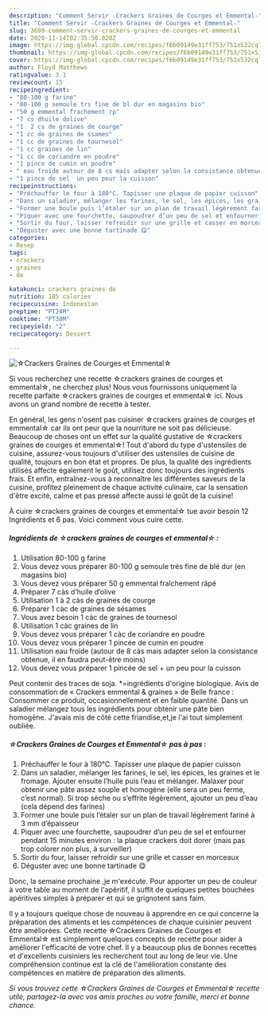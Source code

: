 ```yaml
---
description: "Comment Servir ☆Crackers Graines de Courges et Emmental☆"
title: "Comment Servir ☆Crackers Graines de Courges et Emmental☆"
slug: 3699-comment-servir-crackers-graines-de-courges-et-emmental
date: 2020-11-14T02:35:50.820Z
image: https://img-global.cpcdn.com/recipes/f6b09149e31ff753/751x532cq70/☆crackers-graines-de-courges-et-emmental☆-photo-principale-de-la-recette.jpg
thumbnail: https://img-global.cpcdn.com/recipes/f6b09149e31ff753/751x532cq70/☆crackers-graines-de-courges-et-emmental☆-photo-principale-de-la-recette.jpg
cover: https://img-global.cpcdn.com/recipes/f6b09149e31ff753/751x532cq70/☆crackers-graines-de-courges-et-emmental☆-photo-principale-de-la-recette.jpg
author: Floyd Matthews
ratingvalue: 3.1
reviewcount: 15
recipeingredient:
- "80-100 g farine"
- "80-100 g semoule trs fine de bl dur en magasins bio"
- "50 g emmental frachement rp"
- "7 cs dhuile dolive"
- "1  2 cs de graines de courge"
- "1 cc de graines de ssames"
- "1 cc de graines de tournesol"
- "1 cc graines de lin"
- "1 cc de coriandre en poudre"
- "1 pince de cumin en poudre"
- " eau froide autour de 8 cs mais adapter selon la consistance obtenue il en faudra peuttre moins"
- "1 pince de sel  un peu pour la cuisson"
recipeinstructions:
- "Préchauffer le four à 180°C. Tapisser une plaque de papier cuisson"
- "Dans un saladier, mélanger les farines, le sel, les épices, les graines et le fromage. Ajouter ensuite l’huile puis l’eau et mélanger. Malaxer pour obtenir une pâte assez souple et homogène (elle sera un peu ferme, c’est normal). Si trop sèche ou s’effrite légèrement, ajouter un peu d’eau (cela dépend des farines)"
- "Former une boule puis l’étaler sur un plan de travail légèrement fariné à 3 mm d’épaisseur"
- "Piquer avec une fourchette, saupoudrer d’un peu de sel et enfourner pendant 15 minutes environ : la plaque crackers doit dorer (mais pas trop colorer non plus, à surveiller)"
- "Sortir du four, laisser refroidir sur une grille et casser en morceaux"
- "Déguster avec une bonne tartinade 😋"
categories:
- Resep
tags:
- crackers
- graines
- de

katakunci: crackers graines de 
nutrition: 185 calories
recipecuisine: Indonesian
preptime: "PT24M"
cooktime: "PT30M"
recipeyield: "2"
recipecategory: Dessert

---
```



![☆Crackers Graines de Courges et Emmental☆](https://img-global.cpcdn.com/recipes/f6b09149e31ff753/751x532cq70/☆crackers-graines-de-courges-et-emmental☆-photo-principale-de-la-recette.jpg)

Si vous recherchez une recette ☆crackers graines de courges et emmental☆, ne cherchez plus! Nous vous fournissons uniquement la recette parfaite ☆crackers graines de courges et emmental☆ ici. Nous avons un grand nombre de recette à tester.

En général, les gens n'osent pas cuisiner ☆crackers graines de courges et emmental☆ car ils ont peur que la nourriture ne soit pas délicieuse. Beaucoup de choses ont un effet sur la qualité gustative de ☆crackers graines de courges et emmental☆! Tout d'abord du type d'ustensiles de cuisine, assurez-vous toujours d'utiliser des ustensiles de cuisine de qualité, toujours en bon état et propres. De plus, la qualité des ingrédients utilisés affecte également le goût, utilisez donc toujours des ingrédients frais. Et enfin, entraînez-vous à reconnaître les différentes saveurs de la cuisine, profitez pleinement de chaque activité culinaire, car la sensation d'être excité, calme et pas pressé affecte aussi le goût de la cuisine!

<!--inarticleads1-->

À cuire ☆crackers graines de courges et emmental☆ tue avoir besoin 12 Ingrédients et 6 pas. Voici comment vous cuire cette.

##### Ingrédients de ☆crackers graines de courges et emmental☆ :

1. Utilisation 80-100 g farine
1. Vous devez vous préparer 80-100 g semoule très fine de blé dur (en magasins bio)
1. Vous devez vous préparer 50 g emmental fraîchement râpé
1. Préparer 7 càs d’huile d’olive
1. Utilisation 1 à 2 càs de graines de courge
1. Préparer 1 càc de graines de sésames
1. Vous avez besoin 1 càc de graines de tournesol
1. Utilisation 1 càc graines de lin
1. Vous devez vous préparer 1 càc de coriandre en poudre
1. Vous devez vous préparer 1 pincée de cumin en poudre
1. Utilisation  eau froide (autour de 8 càs mais adapter selon la consistance obtenue, il en faudra peut-être moins)
1. Vous devez vous préparer 1 pincée de sel + un peu pour la cuisson


Peut contenir des traces de soja. *=ingrédients d&#39;origine biologique. Avis de consommation de « Crackers emmental &amp; graines » de Belle france : Consommer ce produit, occasionnellement et en faible quantité. Dans un saladier mélangez tous les ingrédients pour obtenir une pâte bien homogène. J&#39;avais mis de côté cette friandise,et,je l&#39;ai tout simplement oubliée. 

<!--inarticleads2-->

##### ☆Crackers Graines de Courges et Emmental☆ pas à pas :

1. Préchauffer le four à 180°C. Tapisser une plaque de papier cuisson
1. Dans un saladier, mélanger les farines, le sel, les épices, les graines et le fromage. Ajouter ensuite l’huile puis l’eau et mélanger. Malaxer pour obtenir une pâte assez souple et homogène (elle sera un peu ferme, c’est normal). Si trop sèche ou s’effrite légèrement, ajouter un peu d’eau (cela dépend des farines)
1. Former une boule puis l’étaler sur un plan de travail légèrement fariné à 3 mm d’épaisseur
1. Piquer avec une fourchette, saupoudrer d’un peu de sel et enfourner pendant 15 minutes environ : la plaque crackers doit dorer (mais pas trop colorer non plus, à surveiller)
1. Sortir du four, laisser refroidir sur une grille et casser en morceaux
1. Déguster avec une bonne tartinade 😋


Donc, la semaine prochaine ,je m&#39;exécute. Pour apporter un peu de couleur à votre table au moment de l&#39;apéritif, il suffit de quelques petites bouchées apéritives simples à préparer et qui se grignotent sans faim. 

<!--inarticleads1-->

<p>
Il y a toujours quelque chose de nouveau à apprendre en ce qui concerne la préparation des aliments et les compétences de chaque cuisinier peuvent être améliorées. Cette recette ☆Crackers Graines de Courges et Emmental☆ est simplement quelques concepts de recette pour aider à améliorer l'efficacité de votre chef. Il y a beaucoup plus de bonnes recettes et d'excellents cuisiniers les recherchent tout au long de leur vie. Une compréhension continue est la clé de l'amélioration constante des compétences en matière de préparation des aliments.
</p>

<p>
<i>Si vous trouvez cette ☆Crackers Graines de Courges et Emmental☆ recette utile, partagez-la avec vos amis proches ou votre famille, merci et bonne chance.</i>
</p>
